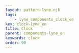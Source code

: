 ```yaml
---
layout: pattern-lyne.njk
tags: 
    - lyne_components_clock_en
key: clock-lyne_en
title: Clock
parent: components-lyne_en
keywords: clock
order: 90
---
```

